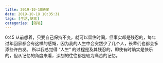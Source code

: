 ```yaml
---
title: 2019-10-18随笔
date: 2019-10-18 10:35:31
tags: [生活,随笔]
categories: [随笔]
---
```


0:45
从前想着，只要自己保持不变，就可以留住时间，但事实却是残忍的，每年过年回家都会有这样的感慨，因为我的人生中会突然少了几个人，长辈们也都会多添些许白发。
所以我总觉得 “人生” 的过程是及其残忍的，即使有时确实是快乐的，但从记忆的角度来看，深刻的往往都是较为痛苦的记忆。
